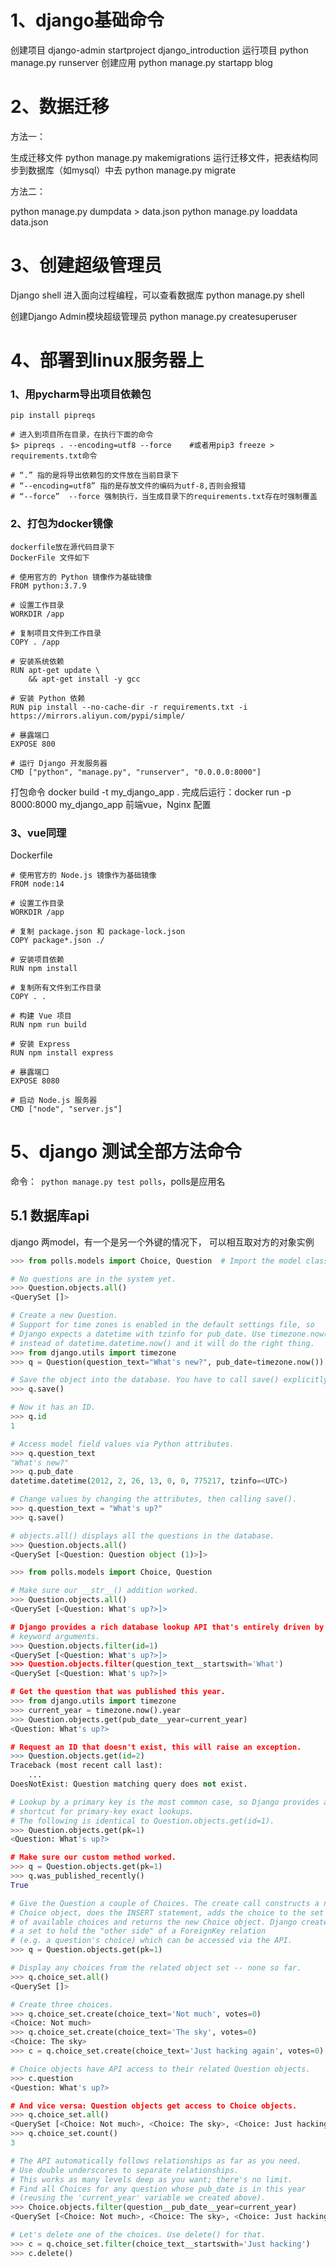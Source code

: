 # 1、django基础命令



创建项目 django-admin startproject django_introduction
运行项目 python manage.py runserver
创建应用 python manage.py startapp blog

# 2、数据迁移
方法一：

生成迁移文件 python manage.py makemigrations
运行迁移文件，把表结构同步到数据库（如mysql）中去 python manage.py migrate

方法二：

python manage.py dumpdata > data.json
python manage.py loaddata data.json

# 3、创建超级管理员


Django shell 进入面向过程编程，可以查看数据库 python manage.py shell

创建Django Admin模块超级管理员 python manage.py createsuperuser

# 4、部署到linux服务器上



### 1、用pycharm导出项目依赖包
```shell
pip install pipreqs

# 进入到项目所在目录，在执行下面的命令
$> pipreqs . --encoding=utf8 --force	#或者用pip3 freeze > requirements.txt命令
 
# “.” 指的是将导出依赖包的文件放在当前目录下
# “--encoding=utf8” 指的是存放文件的编码为utf-8,否则会报错
# “--force”  --force 强制执行，当生成目录下的requirements.txt存在时强制覆盖
```

### 2、打包为docker镜像
    dockerfile放在源代码目录下
    DockerFile 文件如下

```shell script
# 使用官方的 Python 镜像作为基础镜像
FROM python:3.7.9 

# 设置工作目录
WORKDIR /app

# 复制项目文件到工作目录
COPY . /app

# 安装系统依赖
RUN apt-get update \
    && apt-get install -y gcc 

# 安装 Python 依赖
RUN pip install --no-cache-dir -r requirements.txt -i https://mirrors.aliyun.com/pypi/simple/

# 暴露端口
EXPOSE 800

# 运行 Django 开发服务器
CMD ["python", "manage.py", "runserver", "0.0.0.0:8000"]

```
打包命令 docker build -t my_django_app .
完成后运行：docker run -p 8000:8000 my_django_app
前端vue，Nginx 配置




### 3、vue同理
Dockerfile
```shell script
# 使用官方的 Node.js 镜像作为基础镜像
FROM node:14

# 设置工作目录
WORKDIR /app

# 复制 package.json 和 package-lock.json
COPY package*.json ./

# 安装项目依赖
RUN npm install

# 复制所有文件到工作目录
COPY . .

# 构建 Vue 项目
RUN npm run build

# 安装 Express
RUN npm install express

# 暴露端口
EXPOSE 8080

# 启动 Node.js 服务器
CMD ["node", "server.js"]

```

# 5、django 测试全部方法命令



命令：` python manage.py test polls`，polls是应用名

## 5.1 数据库api

django 两model，有一个是另一个外键的情况下， 可以相互取对方的对象实例

```Python shell
>>> from polls.models import Choice, Question  # Import the model classes we just wrote.

# No questions are in the system yet.
>>> Question.objects.all()
<QuerySet []>

# Create a new Question.
# Support for time zones is enabled in the default settings file, so
# Django expects a datetime with tzinfo for pub_date. Use timezone.now()
# instead of datetime.datetime.now() and it will do the right thing.
>>> from django.utils import timezone
>>> q = Question(question_text="What's new?", pub_date=timezone.now())

# Save the object into the database. You have to call save() explicitly.
>>> q.save()

# Now it has an ID.
>>> q.id
1

# Access model field values via Python attributes.
>>> q.question_text
"What's new?"
>>> q.pub_date
datetime.datetime(2012, 2, 26, 13, 0, 0, 775217, tzinfo=<UTC>)

# Change values by changing the attributes, then calling save().
>>> q.question_text = "What's up?"
>>> q.save()

# objects.all() displays all the questions in the database.
>>> Question.objects.all()
<QuerySet [<Question: Question object (1)>]>
```

```Python shell
>>> from polls.models import Choice, Question

# Make sure our __str__() addition worked.
>>> Question.objects.all()
<QuerySet [<Question: What's up?>]>

# Django provides a rich database lookup API that's entirely driven by
# keyword arguments.
>>> Question.objects.filter(id=1)
<QuerySet [<Question: What's up?>]>
>>> Question.objects.filter(question_text__startswith='What')
<QuerySet [<Question: What's up?>]>

# Get the question that was published this year.
>>> from django.utils import timezone
>>> current_year = timezone.now().year
>>> Question.objects.get(pub_date__year=current_year)
<Question: What's up?>

# Request an ID that doesn't exist, this will raise an exception.
>>> Question.objects.get(id=2)
Traceback (most recent call last):
    ...
DoesNotExist: Question matching query does not exist.

# Lookup by a primary key is the most common case, so Django provides a
# shortcut for primary-key exact lookups.
# The following is identical to Question.objects.get(id=1).
>>> Question.objects.get(pk=1)
<Question: What's up?>

# Make sure our custom method worked.
>>> q = Question.objects.get(pk=1)
>>> q.was_published_recently()
True

# Give the Question a couple of Choices. The create call constructs a new
# Choice object, does the INSERT statement, adds the choice to the set
# of available choices and returns the new Choice object. Django creates
# a set to hold the "other side" of a ForeignKey relation
# (e.g. a question's choice) which can be accessed via the API.
>>> q = Question.objects.get(pk=1)

# Display any choices from the related object set -- none so far.
>>> q.choice_set.all()
<QuerySet []>

# Create three choices.
>>> q.choice_set.create(choice_text='Not much', votes=0)
<Choice: Not much>
>>> q.choice_set.create(choice_text='The sky', votes=0)
<Choice: The sky>
>>> c = q.choice_set.create(choice_text='Just hacking again', votes=0)

# Choice objects have API access to their related Question objects.
>>> c.question
<Question: What's up?>

# And vice versa: Question objects get access to Choice objects.
>>> q.choice_set.all()
<QuerySet [<Choice: Not much>, <Choice: The sky>, <Choice: Just hacking again>]>
>>> q.choice_set.count()
3

# The API automatically follows relationships as far as you need.
# Use double underscores to separate relationships.
# This works as many levels deep as you want; there's no limit.
# Find all Choices for any question whose pub_date is in this year
# (reusing the 'current_year' variable we created above).
>>> Choice.objects.filter(question__pub_date__year=current_year)
<QuerySet [<Choice: Not much>, <Choice: The sky>, <Choice: Just hacking again>]>

# Let's delete one of the choices. Use delete() for that.
>>> c = q.choice_set.filter(choice_text__startswith='Just hacking')
>>> c.delete()
```